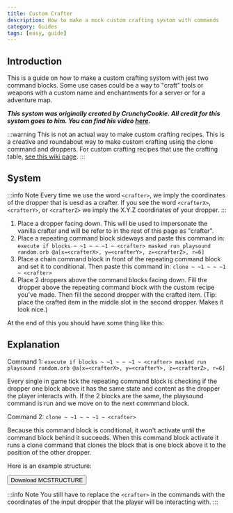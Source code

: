 ```yaml
---
title: Custom Crafter
description: How to make a mock custom crafting systom with commands
category: Guides
tags: [easy, guide]
---
```


## Introduction

This is a guide on how to make a custom crafting systom with jest two command blocks. Some use cases could be a way to "craft" tools or weapons with a custom name and enchantments for a server or for a adventure map.

*__This systom was originally created by CrunchyCookie. All credit for this systom goes to him. You can find his video [here](https://www.youtube.com/watch?v=pzQzldaSORs).__*

:::warning
This is not an actual way to make custom crafting recipes. This is a creative and roundabout way to make custom crafting using the clone command and droppers. For custom crafting recipes that use the crafting table, [see this wiki page](../loot/recipes).
:::

## System

:::info Note
Every time we use the word `<crafter>`, we imply the coordinates of the dropper that is uesd as a crafter. If you see the word `<crafterX>`, `<crafterY>`, or `<crafterZ>` we imply the X.Y.Z coordinates of your dropper.
:::

1. Place a dropper facing down. This will be used to impersonate the vanilla crafter and will be refer to in the rest of this page as "crafter".
2. Place a repeating command block sideways and paste this command in: `execute if blocks ~ ~1 ~ ~ ~1 ~ <crafter> masked run playsound random.orb @a[x=<crafterX>, y=<crafterY>, z=<crafterZ>, r=6]`
3. Place a chain command block in front of the repeating command block and set it to conditional. Then paste this command in: `clone ~ ~1 ~ ~ ~1 ~ <crafter>`
4. Place 2 droppers above the command blocks facing down. Fill the dropper above the repeating command block with the custom recipe you've made. Then fill the second dropper with the crafted item. (Tip: place the crafted item in the middle slot in the second dropper. Makes it look nice.)

At the end of this you should have some thing like this:

<WikiImage
    src="/assets/images/commands/customCrafterEnd.png"
    alt="alternative text"
    width=800
/>

## Explanation

Command 1: `execute if blocks ~ ~1 ~ ~ ~1 ~ <crafter> masked run playsound random.orb @a[x=<crafterX>, y=<crafterY>, z=<crafterZ>, r=6]`

Every single in game tick the repeating command block is checking if the dropper one block above it has the same state and content as the dropper the player interacts with. If the 2 blocks are the same, the playsound command is run and we move on to the next commmand block.

Command 2: `clone ~ ~1 ~ ~ ~1 ~ <crafter>`

Because this command block is conditional, it won't activate until the command block behind it succeeds. When this command block activate it runs a clone command that clones the block that is one block above it to the position of the other dropper.

Here is an example structure:

<Button link="/assets/packs/structures/customCrafter/customCrafterExample.mcstructure" download>
    Download MCSTRUCTURE
</Button>

:::info Note
You still have to replace the `<crafter>` in the commands with the coordinates of the input dropper that the player will be interacting with.
:::
